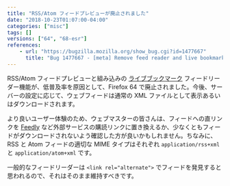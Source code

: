 ```yaml
---
title: "RSS/Atom フィードプレビューが廃止されました"
date: "2018-10-23T01:07:00-04:00"
categories: ["misc"]
tags: []
versions: ["64", "68-esr"]
references:
    - url: "https://bugzilla.mozilla.org/show_bug.cgi?id=1477667"
      title: "Bug 1477667 - [meta] Remove feed reader and live bookmarks support from Firefox"
---
```

RSS/Atom フィードプレビューと組み込みの [ライブブックマーク](https://support.mozilla.org/kb/live-bookmarks) フィードリーダー機能が、低普及率を原因として、Firefox 64 で廃止されました。今後、サーバーの設定に応じて、ウェブフィードは通常の XML ファイルとして表示あるいはダウンロードされます。

より良いユーザー体験のため、ウェブマスターの皆さんは、フィードへの直リンクを [Feedly](https://feedly.com/factory.html) など外部サービスの購読リンクに置き換えるか、少なくともフィードがダウンロードされないよう確認した方が良いかもしれません。ちなみに、RSS と Atom フィードの適切な MIME タイプはそれぞれ `application/rss+xml` と `application/atom+xml` です。

一般的なフィードリーダーは `<link rel="alternate">` でフィードを発見すると思われるので、それはそのまま維持すべきです。
